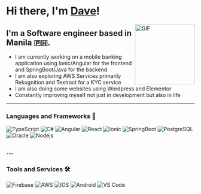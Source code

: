 # Hi there, I'm [Dave](https://davebanguilan.com)!

<img align="right" alt="GIF" height="160px" src="https://media.giphy.com/media/du3J3cXyzhj75IOgvA/giphy.gif" />

## I'm a Software engineer based in Manila 🇵🇭.

- I am currently working on a mobile banking application using Ionic/Angular for the frontend and SpringBoot/Java for the backend
- I am also exploring AWS Services primarily Rekognition and Textract for a KYC service
- I am also doing some websites using Wordpress and Elementor
- Constantly improving myself not just in development but also in life

---

### Languages and Frameworks 🤖

![TypeScript](https://img.shields.io/badge/-TypeScript-3178C6?style=flat-square&logo=typescript&logoColor=ffffff)
![C#](https://img.shields.io/badge/-C%23-239120?style=flat-square&logo=c-sharp&logoColor=white)
![Angular](https://img.shields.io/badge/-Angular-DD0031?style=flat-square&logo=angular&logoColor=ffffff)
![React](https://img.shields.io/badge/-React-61DAFB?style=flat-square&logo=react&logoColor=ffffff)
![Ionic](https://img.shields.io/badge/-Ionic-3880FF?style=flat-square&logo=ionic&logoColor=ffffff)
![SpringBoot](https://img.shields.io/badge/-Spring%20Boot-6DB33F?style=flat-square&logo=spring-boot&logoColor=ffffff)
![PostgreSQL](https://img.shields.io/badge/-PostgreSQL-4169E1?style=flat-square&logo=postgresql&logoColor=ffffff)
![Oracle](https://img.shields.io/badge/-Oracle-F80000?style=flat-square&logo=oracle&logoColor=ffffff)
![Nodejs](https://img.shields.io/badge/-Nodejs-339933?style=flat-square&logo=Node.js&logoColor=ffffff)


<br/>
---

### Tools and Services 🛠

![Firebase](https://img.shields.io/badge/-Firebase-FFCA28?style=flat-square&logo=firebase&logoColor=ffffff)
![AWS](https://img.shields.io/badge/-Amazon%20AWS-232F3E?style=flat-square&logo=amazon-aws&logoColor=ffffff)
![iOS](http://img.shields.io/badge/-iOS-000000?style=flat-square&logo=ios&logoColor=ffffff)
![Android](http://img.shields.io/badge/-Android-3DDC84?style=flat-square&logo=android&logoColor=ffffff)
![VS Code](http://img.shields.io/badge/-VS%20Code-007ACC?style=flat-square&logo=visual-studio-code&logoColor=ffffff)

<br/>
